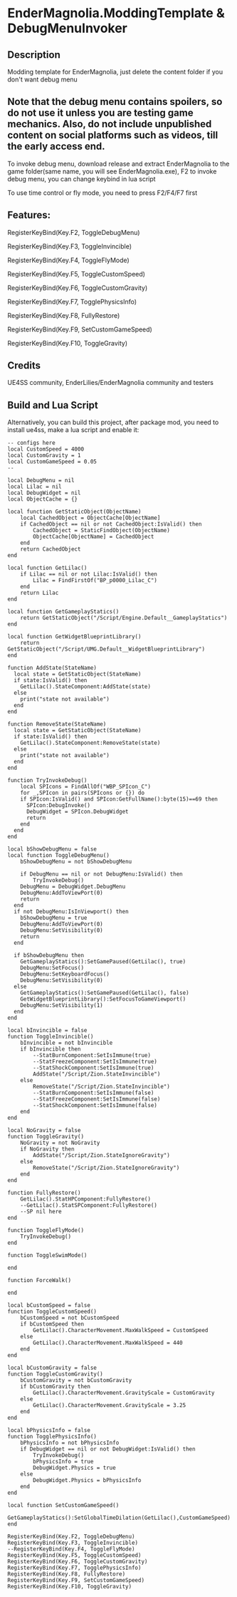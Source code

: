 # EnderMagnolia.ModdingTemplate & DebugMenuInvoker

## Description
Modding template for EnderMagnolia, just delete the content folder if you don't want debug menu

## Note that the debug menu contains spoilers, so do not use it unless you are testing game mechanics. Also, do not include unpublished content on social platforms such as videos, till the early access end.

To invoke debug menu, download release and extract EnderMagnolia to the game folder(same name, you will see EnderMagnolia.exe), F2 to invoke debug menu, you can change keybind in lua script

To use time control or fly mode, you need to press F2/F4/F7 first

## Features:

RegisterKeyBind(Key.F2, ToggleDebugMenu)

RegisterKeyBind(Key.F3, ToggleInvincible)

RegisterKeyBind(Key.F4, ToggleFlyMode)

RegisterKeyBind(Key.F5, ToggleCustomSpeed)

RegisterKeyBind(Key.F6, ToggleCustomGravity)

RegisterKeyBind(Key.F7, TogglePhysicsInfo)

RegisterKeyBind(Key.F8, FullyRestore)

RegisterKeyBind(Key.F9, SetCustomGameSpeed)

RegisterKeyBind(Key.F10, ToggleGravity)

## Credits
UE4SS community, EnderLilies/EnderMagnolia community and testers

## Build and Lua Script

Alternatively, you can build this project, after package mod, you need to install ue4ss, make a lua script and enable it:

```
-- configs here
local CustomSpeed = 4000
local CustomGravity = 1
local CustomGameSpeed = 0.05
--

local DebugMenu = nil
local Lilac = nil
local DebugWidget = nil
local ObjectCache = {}

local function GetStaticObject(ObjectName)
	local CachedObject = ObjectCache[ObjectName]
	if CachedObject == nil or not CachedObject:IsValid() then
		CachedObject = StaticFindObject(ObjectName)
		ObjectCache[ObjectName] = CachedObject
	end
	return CachedObject
end

local function GetLilac()
	if Lilac == nil or not Lilac:IsValid() then
		Lilac = FindFirstOf("BP_p0000_Lilac_C")
	end
	return Lilac
end

local function GetGameplayStatics()
	return GetStaticObject("/Script/Engine.Default__GameplayStatics")
end

local function GetWidgetBlueprintLibrary()
	return GetStaticObject("/Script/UMG.Default__WidgetBlueprintLibrary")
end

function AddState(StateName)
  local state = GetStaticObject(StateName)
  if state:IsValid() then
    GetLilac().StateComponent:AddState(state)
  else 
    print("state not available")
  end
end

function RemoveState(StateName)
  local state = GetStaticObject(StateName)
  if state:IsValid() then
    GetLilac().StateComponent:RemoveState(state)
  else 
    print("state not available")
  end
end

function TryInvokeDebug()
	local SPIcons = FindAllOf("WBP_SPIcon_C")
	for _,SPIcon in pairs(SPIcons or {}) do
    if SPIcon:IsValid() and SPIcon:GetFullName():byte(15)==69 then
      SPIcon:DebugInvoke()
      DebugWidget = SPIcon.DebugWidget
      return
    end
  end
end

local bShowDebugMenu = false
local function ToggleDebugMenu()
	bShowDebugMenu = not bShowDebugMenu

	if DebugMenu == nil or not DebugMenu:IsValid() then
		TryInvokeDebug()
    DebugMenu = DebugWidget.DebugMenu
    DebugMenu:AddToViewPort(0)
    return
  end
  if not DebugMenu:IsInViewport() then
    bShowDebugMenu = true
    DebugMenu:AddToViewPort(0)
    DebugMenu:SetVisibility(0)
    return
  end

  if bShowDebugMenu then
    GetGameplayStatics():SetGamePaused(GetLilac(), true)
    DebugMenu:SetFocus()
    DebugMenu:SetKeyboardFocus()
    DebugMenu:SetVisibility(0)
  else
    GetGameplayStatics():SetGamePaused(GetLilac(), false)
    GetWidgetBlueprintLibrary():SetFocusToGameViewport()
    DebugMenu:SetVisibility(1)
  end
end

local bInvincible = false
function ToggleInvincible()
	bInvincible = not bInvincible
	if bInvincible then 
		--StatBurnComponent:SetIsImmune(true)
		--StatFreezeComponent:SetIsImmune(true)
		--StatShockComponent:SetIsImmune(true)
		AddState("/Script/Zion.StateInvincible")
	else
		RemoveState("/Script/Zion.StateInvincible")
		--StatBurnComponent:SetIsImmune(false)
		--StatFreezeComponent:SetIsImmune(false)
		--StatShockComponent:SetIsImmune(false)
	end
end

local NoGravity = false
function ToggleGravity()
	NoGravity = not NoGravity
	if NoGravity then
		AddState("/Script/Zion.StateIgnoreGravity")
	else
		RemoveState("/Script/Zion.StateIgnoreGravity")
	end
end

function FullyRestore()
	GetLilac().StatHPComponent:FullyRestore()
	--GetLilac().StatSPComponent:FullyRestore()
	--SP nil here
end

function ToggleFlyMode()
	TryInvokeDebug()
end

function ToggleSwimMode()

end

function ForceWalk()
	
end

local bCustomSpeed = false
function ToggleCustomSpeed()
	bCustomSpeed = not bCustomSpeed
	if bCustomSpeed then
		GetLilac().CharacterMovement.MaxWalkSpeed = CustomSpeed
	else 
		GetLilac().CharacterMovement.MaxWalkSpeed = 440
	end
end

local bCustomGravity = false
function ToggleCustomGravity()
	bCustomGravity = not bCustomGravity
	if bCustomGravity then
		GetLilac().CharacterMovement.GravityScale = CustomGravity
	else 
		GetLilac().CharacterMovement.GravityScale = 3.25
	end
end

local bPhysicsInfo = false
function TogglePhysicsInfo()
	bPhysicsInfo = not bPhysicsInfo
	if DebugWidget == nil or not DebugWidget:IsValid() then
		TryInvokeDebug()
		bPhysicsInfo = true
		DebugWidget.Physics = true
	else 
		DebugWidget.Physics = bPhysicsInfo
	end
end

local function SetCustomGameSpeed()
	GetGameplayStatics():SetGlobalTimeDilation(GetLilac(),CustomGameSpeed)
end

RegisterKeyBind(Key.F2, ToggleDebugMenu)
RegisterKeyBind(Key.F3, ToggleInvincible)
--RegisterKeyBind(Key.F4, ToggleFlyMode)
RegisterKeyBind(Key.F5, ToggleCustomSpeed)
RegisterKeyBind(Key.F6, ToggleCustomGravity)
RegisterKeyBind(Key.F7, TogglePhysicsInfo)
RegisterKeyBind(Key.F8, FullyRestore)
RegisterKeyBind(Key.F9, SetCustomGameSpeed)
RegisterKeyBind(Key.F10, ToggleGravity)
```
